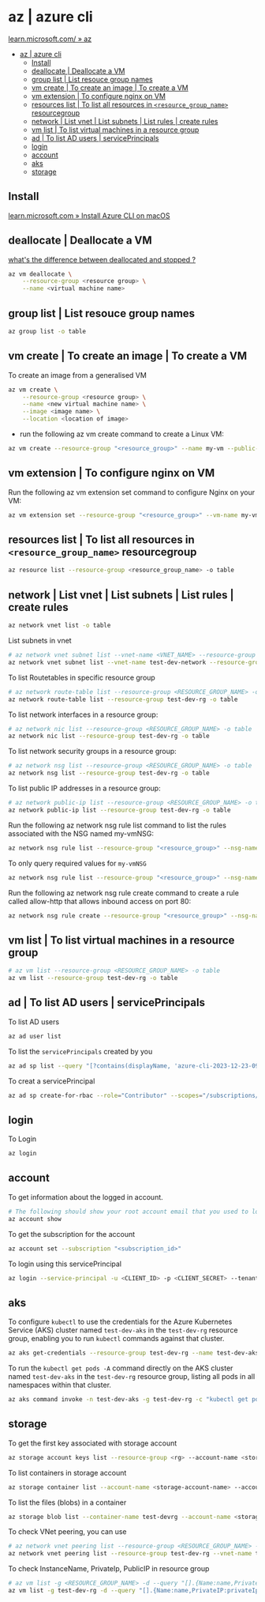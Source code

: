 # az | azure cli

[learn.microsoft.com/ » az](https://learn.microsoft.com/en-us/cli/azure/reference-index?view=azure-cli-latest)

- [az | azure cli](#az--azure-cli)
  - [Install](#install)
  - [deallocate | Deallocate a VM](#deallocate--deallocate-a-vm)
  - [group list | List resouce group names](#group-list--list-resouce-group-names)
  - [vm create | To create an image | To create a VM](#vm-create--to-create-an-image--to-create-a-vm)
  - [vm extension | To configure nginx on VM](#vm-extension--to-configure-nginx-on-vm)
  - [resources list | To list all resources in `<resource_group_name>` resourcegroup](#resources-list--to-list-all-resources-in-resource_group_name-resourcegroup)
  - [network | List vnet | List subnets | List rules | create rules](#network--list-vnet--list-subnets--list-rules--create-rules)
  - [vm list | To list virtual machines in a resource group](#vm-list--to-list-virtual-machines-in-a-resource-group)
  - [ad | To list AD users | servicePrincipals](#ad--to-list-ad-users--serviceprincipals)
  - [login](#login)
  - [account](#account)
  - [aks](#aks)
  - [storage](#storage)

## Install

[learn.microsoft.com » Install Azure CLI on macOS](https://learn.microsoft.com/en-us/cli/azure/install-azure-cli-macos)

## deallocate | Deallocate a VM

[what's the difference between deallocated and stopped ?](https://learn.microsoft.com/en-us/answers/questions/574969/whats-the-difference-between-deallocated-and-stopp)

```bash
az vm deallocate \
    --resource-group <resource group> \
    --name <virtual machine name>
```

## group list | List resouce group names

```bash
az group list -o table
```

## vm create | To create an image | To create a VM

To create an image from a generalised VM

```bash
az vm create \
    --resource-group <resource group> \
    --name <new virtual machine name> \
    --image <image name> \
    --location <location of image>
```

- run the following az vm create command to create a Linux VM:

```bash
az vm create --resource-group "<resource_group>" --name my-vm --public-ip-sku Standard --image Ubuntu2204 --admin-username azureuser --generate-ssh-keys
```

## vm extension | To configure nginx on VM

Run the following az vm extension set command to configure Nginx on your VM:

```bash
az vm extension set --resource-group "<resource_group>" --vm-name my-vm --name customScript --publisher Microsoft.Azure.Extensions --version 2.1 --settings '{"fileUris":["https://raw.githubusercontent.com/MicrosoftDocs/mslearn-welcome-to-azure/master/configure-nginx.sh"]}' --protected-settings '{"commandToExecute": "./configure-nginx.sh"}'
```

## resources list | To list all resources in `<resource_group_name>` resourcegroup

```bash
az resource list --resource-group <resource_group_name> -o table
```

## network | List vnet | List subnets | List rules | create rules

```bash
az network vnet list -o table
```

List subnets in vnet

```bash
# az network vnet subnet list --vnet-name <VNET_NAME> --resource-group <RESOURCE_GROUP_NAME> -o table
az network vnet subnet list --vnet-name test-dev-network --resource-group test-dev-rg -o table
```

To list Routetables in specific resource group

```bash
# az network route-table list --resource-group <RESOURCE_GROUP_NAME> -o table
az network route-table list --resource-group test-dev-rg -o table
```

To list network interfaces in a resource group:

```bash
# az network nic list --resource-group <RESOURCE_GROUP_NAME> -o table
az network nic list --resource-group test-dev-rg -o table
```

To list network security groups in a resource group:

```bash
# az network nsg list --resource-group <RESOURCE_GROUP_NAME> -o table
az network nsg list --resource-group test-dev-rg -o table
```

To list public IP addresses in a resource group:

```bash
# az network public-ip list --resource-group <RESOURCE_GROUP_NAME> -o table
az network public-ip list --resource-group test-dev-rg -o table
```

Run the following az network nsg rule list command to list the rules associated with the NSG named my-vmNSG:

```bash
az network nsg rule list --resource-group "<resource_group>" --nsg-name my-vmNSG
```

To only query required values for `my-vmNSG`

```bash
az network nsg rule list --resource-group "<resource_group>" --nsg-name my-vmNSG --query '[].{Name:name, Priority:priority, Port:destinationPortRange, Access:access}' --output table
```

Run the following az network nsg rule create command to create a rule called allow-http that allows inbound access on port 80:

```bash
az network nsg rule create --resource-group "<resource_group>" --nsg-name my-vmNSG --name allow-http --protocol tcp --priority 100 --destination-port-range 80 --access Allow
```

## vm list | To list virtual machines in a resource group

```bash
# az vm list --resource-group <RESOURCE_GROUP_NAME> -o table
az vm list --resource-group test-dev-rg -o table
```

## ad | To list AD users | servicePrincipals

To list AD users

```bash
az ad user list
```

To list the `servicePrincipals` created by you

```bash
az ad sp list --query "[?contains(displayName, 'azure-cli-2023-12-23-09-47-11')]" --output table
```

To creat a servicePrincipal

```bash
az ad sp create-for-rbac --role="Contributor" --scopes="/subscriptions/<subscription_id>"
```

## login

To Login

```bash
az login
```

## account

To get information about the logged in account.

```bash
# The following should show your root account email that you used to login.
az account show
```

To get the subscription for the account

```bash
az account set --subscription "<subscription_id>"
```

To login using this servicePrincipal

```bash
az login --service-principal -u <CLIENT_ID> -p <CLIENT_SECRET> --tenant <TENANT_ID>
```

## aks

To configure `kubectl` to use the credentials for the Azure Kubernetes Service (AKS) cluster named `test-dev-aks` in the `test-dev-rg` resource group, enabling you to run `kubectl` commands against that cluster.

```bash
az aks get-credentials --resource-group test-dev-rg --name test-dev-aks
```

To run the `kubectl get pods -A` command directly on the AKS cluster named `test-dev-aks` in the `test-dev-rg` resource group, listing all pods in all namespaces within that cluster.

```bash
az aks command invoke -n test-dev-aks -g test-dev-rg -c "kubectl get pods -A"
```

## storage

To get the first key associated with storage account

```bash
az storage account keys list --resource-group <rg> --account-name <storage-account-name> --query '[0].value' -o tsv
```

To list containers in storage account

```bash
az storage container list --account-name <storage-account-name> --account-key $ARM_ACCESS_KEY --output table
```

To list the files (blobs) in a container

```bash
az storage blob list --container-name test-devrg --account-name <storage-account-name> --account-key $ARM_ACCESS_KEY --output table
```

To check VNet peering, you can use

```bash
# az network vnet peering list --resource-group <RESOURCE_GROUP_NAME> --vnet-name <VNET_NAME> --output table
az network vnet peering list --resource-group test-dev-rg --vnet-name test-dev-vnet1-network --output table
```

To check InstanceName, PrivateIp, PublicIP in resource group

```bash
# az vm list -g <RESOURCE_GROUP_NAME> -d --query "[].{Name:name,PrivateIP:privateIps,PublicIP:publicIps}" -o table
az vm list -g test-dev-rg -d --query "[].{Name:name,PrivateIP:privateIps,PublicIP:publicIps}" -o table
```
